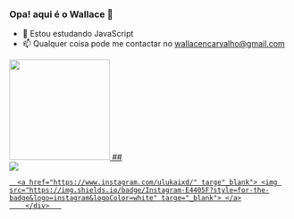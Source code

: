 ### Opa!  aqui é o Wallace 👋





- 🌱 Estou estudando JavaScript
- 📫 Qualquer coisa pode me contactar no wallacencarvalho@gmail.com


<div>
  <a href="https://github.com/wallacenc">
  <img height="180em" src="https://github-readme-stats.vercel.app/api?username=wallacenc&show_icons=true&theme=dark&include_all_commits=true&count_private=true"
       </div>
    ##
 <div>
      <a href ="mailto:wallacencarvalho@gmail.com" target="_blanl"><img src="https://img.shields.io/badge/Gmail-D14836?style=for-the-badge&logo=gmail&logoColor=white" target"_blank"</a>

      <a href="https://www.instagram.com/ulukaixd/" targe"_blank"> <img src="https://img.shields.io/badge/Instagram-E4405F?style=for-the-badge&logo=instagram&logoColor=white" targe="_blank"> </a>
        </div>   
  

  
